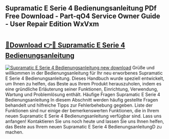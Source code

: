 ## Supramatic E Serie 4 Bedienungsanleitung PDf Free Download - Part-qO4 Service Owner Guide - User Repair Edition WxVxm

# <h2><a href="http://df5kq7j.blite.top/?on=Supramatic+E+Serie+4+Bedienungsanleitung">🔗Download 👉🔴 Supramatic E Serie 4 Bedienungsanleitung</a></h2>

[![Supramatic E Serie 4 Bedienungsanleitung new download](https://i.imgur.com/lujVjoI.png)](http://df5kq7j.blite.top/?on=Supramatic+E+Serie+4+Bedienungsanleitung)
Grüße und willkommen in der Bedienungsanleitung für Ihr neu erworbenes Supramatic E Serie 4 Bedienungsanleitung. Dieses Handbuch wurde speziell entwickelt, um Ihnen zu helfen, das Beste aus Ihrem Produkt herauszuholen, indem es eine gründliche Erläuterung seiner Funktionen, Einrichtung, Verwendung, Wartung und Problemlösung enthält. Häufige Fragen Supramatic E Serie 4 Bedienungsanleitung In diesem Abschnitt werden häufig gestellte Fragen behandelt und hilfreiche Tipps zur Fehlerbehebung gegeben. Liste der Funktionen sind nur einige der bemerkenswerten Funktionen, die in Ihrem neuen Supramatic E Serie 4 Bedienungsanleitung verfügbar sind. Lass uns anfangen! Kontaktieren Sie uns noch heute und lassen Sie uns Ihnen helfen, das Beste aus Ihrem neuen Supramatic E Serie 4 BedienungsanleitungD zu machen.
